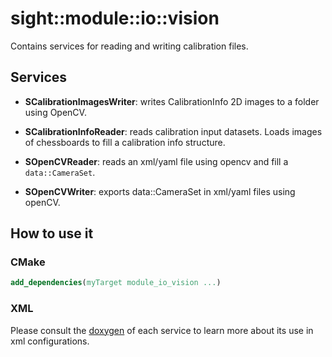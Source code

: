 # sight::module::io::vision

Contains services for reading and writing calibration files.

## Services

- **SCalibrationImagesWriter**: writes CalibrationInfo 2D images to a folder using OpenCV.

- **SCalibrationInfoReader**: reads calibration input datasets. Loads images of chessboards to fill a calibration info structure.

- **SOpenCVReader**: reads an xml/yaml file using opencv and fill a `data::CameraSet`.

- **SOpenCVWriter**: exports data::CameraSet in xml/yaml files using openCV.

## How to use it

### CMake

```cmake
add_dependencies(myTarget module_io_vision ...)
```

### XML

Please consult the [doxygen](https://sight.pages.ircad.fr/sight) of each service to learn more about its use in xml configurations.